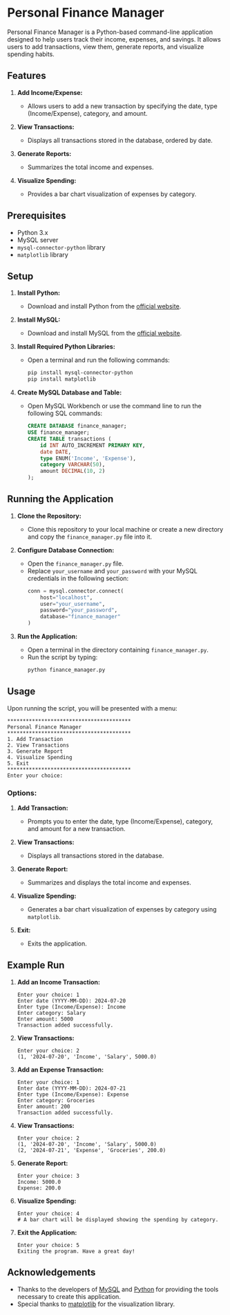 
# Personal Finance Manager

Personal Finance Manager is a Python-based command-line application designed to help users track their income, expenses, and savings. It allows users to add transactions, view them, generate reports, and visualize spending habits.

## Features

1. **Add Income/Expense:**
   - Allows users to add a new transaction by specifying the date, type (Income/Expense), category, and amount.

2. **View Transactions:**
   - Displays all transactions stored in the database, ordered by date.

3. **Generate Reports:**
   - Summarizes the total income and expenses.

4. **Visualize Spending:**
   - Provides a bar chart visualization of expenses by category.

## Prerequisites

- Python 3.x
- MySQL server
- `mysql-connector-python` library
- `matplotlib` library

## Setup

1. **Install Python:**
   - Download and install Python from the [official website](https://www.python.org/downloads/).

2. **Install MySQL:**
   - Download and install MySQL from the [official website](https://dev.mysql.com/downloads/).

3. **Install Required Python Libraries:**
   - Open a terminal and run the following commands:
     ```sh
     pip install mysql-connector-python
     pip install matplotlib
     ```

4. **Create MySQL Database and Table:**
   - Open MySQL Workbench or use the command line to run the following SQL commands:
     ```sql
     CREATE DATABASE finance_manager;
     USE finance_manager;
     CREATE TABLE transactions (
         id INT AUTO_INCREMENT PRIMARY KEY,
         date DATE,
         type ENUM('Income', 'Expense'),
         category VARCHAR(50),
         amount DECIMAL(10, 2)
     );
     ```

## Running the Application

1. **Clone the Repository:**
   - Clone this repository to your local machine or create a new directory and copy the `finance_manager.py` file into it.

2. **Configure Database Connection:**
   - Open the `finance_manager.py` file.
   - Replace `your_username` and `your_password` with your MySQL credentials in the following section:
     ```python
     conn = mysql.connector.connect(
         host="localhost",
         user="your_username",
         password="your_password",
         database="finance_manager"
     )
     ```

3. **Run the Application:**
   - Open a terminal in the directory containing `finance_manager.py`.
   - Run the script by typing:
     ```sh
     python finance_manager.py
     ```

## Usage

Upon running the script, you will be presented with a menu:

```
****************************************
Personal Finance Manager
****************************************
1. Add Transaction
2. View Transactions
3. Generate Report
4. Visualize Spending
5. Exit
****************************************
Enter your choice:
```

### Options:

1. **Add Transaction:**
   - Prompts you to enter the date, type (Income/Expense), category, and amount for a new transaction.

2. **View Transactions:**
   - Displays all transactions stored in the database.

3. **Generate Report:**
   - Summarizes and displays the total income and expenses.

4. **Visualize Spending:**
   - Generates a bar chart visualization of expenses by category using `matplotlib`.

5. **Exit:**
   - Exits the application.

## Example Run

1. **Add an Income Transaction:**
   ```
   Enter your choice: 1
   Enter date (YYYY-MM-DD): 2024-07-20
   Enter type (Income/Expense): Income
   Enter category: Salary
   Enter amount: 5000
   Transaction added successfully.
   ```

2. **View Transactions:**
   ```
   Enter your choice: 2
   (1, '2024-07-20', 'Income', 'Salary', 5000.0)
   ```

3. **Add an Expense Transaction:**
   ```
   Enter your choice: 1
   Enter date (YYYY-MM-DD): 2024-07-21
   Enter type (Income/Expense): Expense
   Enter category: Groceries
   Enter amount: 200
   Transaction added successfully.
   ```

4. **View Transactions:**
   ```
   Enter your choice: 2
   (1, '2024-07-20', 'Income', 'Salary', 5000.0)
   (2, '2024-07-21', 'Expense', 'Groceries', 200.0)
   ```

5. **Generate Report:**
   ```
   Enter your choice: 3
   Income: 5000.0
   Expense: 200.0
   ```

6. **Visualize Spending:**
   ```
   Enter your choice: 4
   # A bar chart will be displayed showing the spending by category.
   ```

7. **Exit the Application:**
   ```
   Enter your choice: 5
   Exiting the program. Have a great day!
   ```



## Acknowledgements

- Thanks to the developers of [MySQL](https://www.mysql.com/) and [Python](https://www.python.org/) for providing the tools necessary to create this application.
- Special thanks to [matplotlib](https://matplotlib.org/) for the visualization library.
